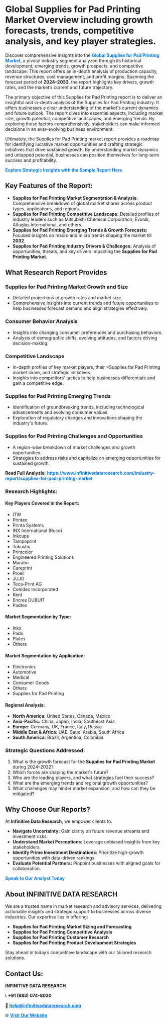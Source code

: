 <h1>Global Supplies for Pad Printing Market Overview including growth forecasts, trends, competitive analysis, and key player strategies.</h1>
<p>
Discover comprehensive insights into the 
<a href="https://www.infinitivedataresearch.com/industry-report/supplies-for-pad-printing-market" rel="dofollow" style="color: #007BFF; text-decoration: none;"><strong>Global Supplies for Pad Printing Market</strong></a>, a pivotal industry segment analyzed through its historical development, emerging trends, growth prospects, and competitive landscape. This report offers an in-depth analysis of production capacity, revenue structures, cost management, and profit margins. Spanning the forecast period of <strong>2024–2033</strong>, the report highlights key drivers, growth rates, and the market’s current and future trajectory.
</p>
<p>
The primary objective of this Supplies for Pad Printing report is to deliver an insightful and in-depth analysis of the Supplies for Pad Printing industry. It offers businesses a clear understanding of the market's current dynamics and future outlook. The report dives into essential aspects, including market size, growth potential, competitive landscapes, and emerging trends. By exploring these factors comprehensively, stakeholders can make informed decisions in an ever-evolving business environment.
</p>
<p>
Ultimately, the Supplies for Pad Printing market report provides a roadmap for identifying lucrative market opportunities and crafting strategic initiatives that drive sustained growth. By understanding market dynamics and untapped potential, businesses can position themselves for long-term success and profitability.
</p>
<p>
<a href="https://www.infinitivedataresearch.com/request-sample/reportId=103059" style="color: #007BFF; text-decoration: none;"><strong>Explore Strategic Insights with the Sample Report Here</strong></a>
</p>

<h2>Key Features of the Report:</h2>
<ul>
<li><strong>Supplies for Pad Printing Market Segmentation & Analysis:</strong> Comprehensive breakdown of global market shares across product types, applications, and regions.</li>
<li><strong>Supplies for Pad Printing Competitive Landscape:</strong> Detailed profiles of industry leaders such as Mitsubishi Chemical Corporation, Evonik, Altuglas International, and others.</li>
<li><strong>Supplies for Pad Printing Emerging Trends & Growth Forecasts:</strong> Focused insights on macro and micro trends shaping the market till <strong>2032</strong>.</li>
<li><strong>Supplies for Pad Printing Industry Drivers & Challenges:</strong> Analysis of opportunities, threats, and key drivers impacting the <strong>Supplies for Pad Printing Market</strong>.</li>
</ul>

<h2>What Research Report Provides</h2>
<h3>Supplies for Pad Printing Market Growth and Size</h3>
<ul>
<li>Detailed projections of growth rates and market size.</li>
<li>Comprehensive insights into current trends and future opportunities to help businesses forecast demand and align strategies effectively.</li>
</ul>

<h3>Consumer Behavior Analysis</h3>
<ul>
<li>Insights into changing consumer preferences and purchasing behaviors.</li>
<li>Analysis of demographic shifts, evolving attitudes, and factors driving decision-making.</li>
</ul>

<h3>Competitive Landscape</h3>
<ul>
<li>In-depth profiles of key market players, their >Supplies for Pad Printing market share, and strategic initiatives.</li>
<li>Insights into competitors' tactics to help businesses differentiate and gain a competitive edge.</li>
</ul>

<h3>Supplies for Pad Printing Emerging Trends</h3>
<ul>
<li>Identification of groundbreaking trends, including technological advancements and evolving consumer values.</li>
<li>Exploration of regulatory changes and innovations shaping the industry's future.</li>
</ul>

<h3>Supplies for Pad Printing Challenges and Opportunities</h3>
<ul>
<li>A region-wise breakdown of market challenges and growth opportunities.</li>
<li>Strategies to address risks and capitalize on emerging opportunities for sustained growth.</li>
</ul>
<p><strong>Read Full Analysis:</strong> <a href="https://www.infinitivedataresearch.com/industry-report/supplies-for-pad-printing-market" rel="dofollow" style="color: #007BFF; text-decoration: none;"><strong>https://www.infinitivedataresearch.com/industry-report/supplies-for-pad-printing-market</strong></a></p>
<h3>Research Highlights:</h3>
<h4>Key Players Covered in the Report:</h4>
<ul><li>ITW</li><li>Printex</li><li>Printa Systems</li><li>INX International (Ruco)</li><li>Inkcups</li><li>Tampoprint</li><li>Tokushu</li><li>Printcolor</li><li>Engineered Printing Solutions</li><li>Marabu</li><li>Careprint</li><li>Proell</li><li>JUJO</li><li>Teca-Print AG</li><li>Comdec Incorporated</li><li>Kent</li><li>Encres DUBUIT</li><li>Padtec</li></ul>
<h4>Market Segmentation by Type:</h4>
<ul><li>Inks</li><li>Pads</li><li>Plates</li><li>Others</li></ul>
<h4>Market Segmentation by Application:</h4>
<ul><li>Electronics</li><li>Automotive</li><li>Medical</li><li>Consumer Goods</li><li>Others</li><li>Supplies for Pad Printing</li></ul>

<h4>Regional Analysis:</h4>
<ul>
<li><strong>North America:</strong> United States, Canada, Mexico</li>
<li><strong>Asia-Pacific:</strong> China, Japan, India, Southeast Asia</li>
<li><strong>Europe:</strong> Germany, UK, France, Italy, Russia</li>
<li><strong>Middle East & Africa:</strong> UAE, Saudi Arabia, South Africa</li>
<li><strong>South America:</strong> Brazil, Argentina, Colombia</li>
</ul>

<h3>Strategic Questions Addressed:</h3>
<ol>
<li>What is the growth forecast for the <strong>Supplies for Pad Printing Market</strong> during 2024–2032?</li>
<li>Which forces are shaping the market's future?</li>
<li>Who are the leading players, and what strategies fuel their success?</li>
<li>What are the emerging trends and regional growth opportunities?</li>
<li>What challenges may hinder market expansion, and how can they be mitigated?</li>
</ol>

<h2>Why Choose Our Reports?</h2>
<p>At <strong>Infinitive Data Research</strong>, we empower clients to:</p>
<ul>
<li><strong>Navigate Uncertainty:</strong> Gain clarity on future revenue streams and investment risks.</li>
<li><strong>Understand Market Perceptions:</strong> Leverage unbiased insights from key stakeholders.</li>
<li><strong>Identify Prime Investment Destinations:</strong> Prioritize high-growth opportunities with data-driven rankings.</li>
<li><strong>Evaluate Potential Partners:</strong> Pinpoint businesses with aligned goals for collaboration.</li>
</ul>
<p><a href="https://www.infinitivedataresearch.com/industry-report/supplies-for-pad-printing-market" rel="dofollow" style="color: #007BFF; text-decoration: none;"><strong>Speak to Our Analyst Today</strong></a></p>

<h2>About INFINITIVE DATA RESEARCH</h2>
<p>We are a trusted name in market research and advisory services, delivering actionable insights and strategic support to businesses across diverse industries. Our expertise lies in offering:</p>
<ul>
<li><strong>Supplies for Pad Printing Market Sizing and Forecasting</strong></li>
<li><strong>Supplies for Pad Printing Competitive Analysis</strong></li>
<li><strong>Supplies for Pad Printing Customer Research</strong></li>
<li><strong>Supplies for Pad Printing Product Development Strategies</strong></li>
</ul>
<p>Stay ahead in today’s competitive landscape with our tailored research solutions.</p>

<h2>Contact Us:</h2>
<p><strong>INFINITIVE DATA RESEARCH</strong></p>
<p>📞 <strong>+91 (883) 074-8030</strong></p>
<p>📧 <strong><a href="mailto:help@infinitivedataresearch.com" style="color: #007BFF;">help@infinitivedataresearch.com</a></strong></p>
<p>🌐 <strong><a href="https://www.infinitivedataresearch.com" rel="dofollow" style="color: #007BFF;">Visit Our Website</a></strong></p>